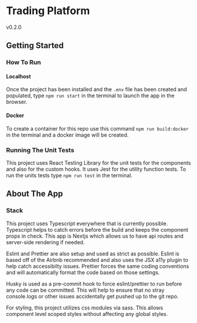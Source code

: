 # Trading Platform

v0.2.0

<!-- ![orders](https://gitlab.com/jobtarget/platform/platformorders/uploads/1999868ff5d8ab4e4479af2d15edab39/orders.png) -->

<!-- | Environment | URL                                                                  |
| :---------- | :------------------------------------------------------------------- |
| QA          | [https://qa-orders.jobtarget.com](https://qa-orders.jobtarget.com)   |
| UAT         | [https://uat-orders.jobtarget.com](https://uat-orders.jobtarget.com) |
| Production  | [https://orders.jobtarget.com](https://orders.jobtarget.com)         | -->

## Getting Started

### How To Run

#### Localhost

Once the project has been installed and the `.env` file has been created and populated, type `npm run start` in the terminal to launch the app in the browser.

#### Docker

To create a container for this repo use this command `npm run build:docker` in the terminal and a docker image will be created.

### Running The Unit Tests

This project uses React Testing Library for the unit tests for the components and also for the custom hooks. It uses Jest for the utility function tests. To run the units tests type `npm run test` in the terminal.

## About The App

### Stack

This project uses Typescript everywhere that is currently possible. Typescript helps to catch errors before the build and keeps the component props in check. This app is Nextjs which allows us to have api routes and server-side rendering if needed.

Eslint and Prettier are also setup and used as strict as possible. Eslint is based off of the Airbnb recommended and also uses the JSX a11y plugin to help catch accessibilty issues. Prettier forces the same coding conventions and will automatically format the code based on those settings.

Husky is used as a pre-commit hook to force eslint/prettier to run before any code can be committed. This will help to ensure that no stray console.logs or other issues accidentally get pushed up to the git repo.

For styling, this project utilizes css modules via sass. This allows component level scoped styles without affecting any global styles.
